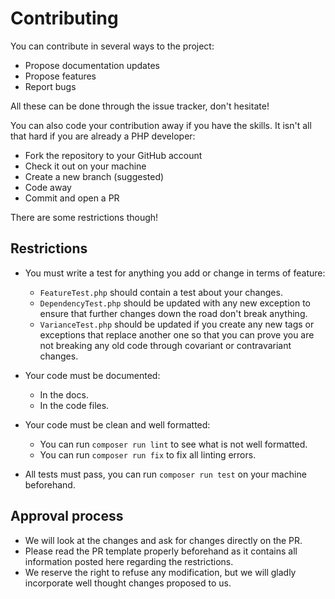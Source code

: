 # Contributing

You can contribute in several ways to the project:

* Propose documentation updates
* Propose features
* Report bugs

All these can be done through the issue tracker, don't hesitate!

You can also code your contribution away if you have the skills. It isn't all that hard if you are already a PHP developer:

* Fork the repository to your GitHub account
* Check it out on your machine
* Create a new branch (suggested)
* Code away
* Commit and open a PR

There are some restrictions though!

## Restrictions

* You must write a test for anything you add or change in terms of feature:
    
    * `FeatureTest.php` should contain a test about your changes.
    * `DependencyTest.php` should be updated with any new exception to ensure that further changes down the road don't break anything.
    * `VarianceTest.php` should be updated if you create any new tags or exceptions that replace another one so that you can prove you are not breaking any old code through covariant or contravariant changes.
    
* Your code must be documented:

    * In the docs.
    * In the code files.

* Your code must be clean and well formatted:

    * You can run `composer run lint` to see what is not well formatted.
    * You can run `composer run fix` to fix all linting errors.
    
* All tests must pass, you can run `composer run test` on your machine beforehand.

## Approval process

* We will look at the changes and ask for changes directly on the PR.
* Please read the PR template properly beforehand as it contains all information posted here regarding the restrictions.
* We reserve the right to refuse any modification, but we will gladly incorporate well thought changes proposed to us.
